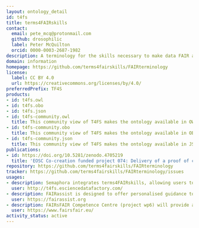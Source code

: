 ```yaml
---
layout: ontology_detail
id: t4fs
title: terms4FAIRskills
contact:
  email: pete_mcq@protonmail.com
  github: drosophilic
  label: Peter McQuilton
  orcid: 0000-0003-2687-1982
description: A terminology for the skills necessary to make data FAIR and to keep it FAIR.
domain: information
homepage: https://github.com/terms4fairskills/FAIRterminology
license:
  label: CC BY 4.0
  url: https://creativecommons.org/licenses/by/4.0/
preferredPrefix: TF4S
products:
- id: t4fs.owl
- id: t4fs.obo
- id: t4fs.json
- id: t4fs-community.owl
  title: This community view of T4FS makes the ontology available in OWL without upper-level ontology (ULO) terms to give the user community a simpler view of the term hierarchy.
- id: t4fs-community.obo
  title: This community view of T4FS makes the ontology available in OBO format without upper-level ontology (ULO) terms to give the user community a simpler view of the term hierarchy.
- id: t4fs-community.json
  title: This community view of T4FS makes the ontology available in JSON format without upper-level ontology (ULO) terms to give the user community a simpler view of the term hierarchy.
publications:
- id: https://doi.org/10.5281/zenodo.4705219
  title: 'EOSC Co-creation funded project 074: Delivery of a proof of concept for terms4FAIRskills: Technical report'
repository: https://github.com/terms4fairskills/FAIRterminology
tracker: https://github.com/terms4fairskills/FAIRterminology/issues
usages:
- description: Semaphora integrates terms4FAIRskills, allowing users to annotate training materials with the ontology.
  user: http://t4fs.esciencedatafactory.com/
- description: FAIRassist is designed to offer personalised guidance to all stakeholders to enable the discovery of standards and repositories in FAIRsharing, which should be used to make data FAIR, as well as to signpost FAIR assessment resources.
  user: https://fairassist.org
- description: FAIRsFAIR Competence Centre (project wp6) will provide a platform for training materials resulting from project training activities, annot
  user: https://www.fairsfair.eu/
activity_status: active
---
```

